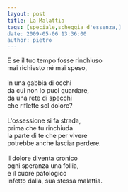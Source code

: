 ```yaml
---
layout: post
title: La Malattia
tags: [speciale,scheggia d'essenza,]
date: 2009-05-06 13:36:00
author: pietro
---
```

E se il tuo tempo fosse rinchiuso<br/>mai richiesto né mai speso,<br/><br/>in una gabbia di occhi<br/>da cui non lo puoi guardare,<br/>da una rete di specchi<br/>che riflette sol dolore?<br/><br/>L'ossessione si fa strada,<br/>prima che tu rinchiuda<br/>la parte di te che per vivere<br/>potrebbe anche lasciar perdere.<br/><br/>Il dolore diventa cronico<br/>ogni speranza una follia,<br/>e il cuore patologico<br/>infetto dalla, sua stessa malattia.
